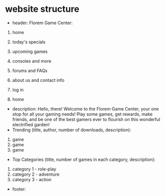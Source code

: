 # website structure
- header:
Florem Game Center:
1. home
2. today's specials
3. upcoming games
4. consoles and more
5. forums and FAQs
6. about us and contact info
7. log in

1. home
- description:
Hello, there! Welcome to the Florem Game Center, your one stop for all your gaming 
needs! Play some games, get rewards, make friends, and be one of the best gamers
ever to flourish on this wonderful electrified garden!
- Trending (title, author, number of downloads, description):
1. game
2. game
3. game
- Top Categories (title, number of games in each category, description):
1. category 1 - role-play
2. category 2 - adventure
3. category 3 - action
- footer:

